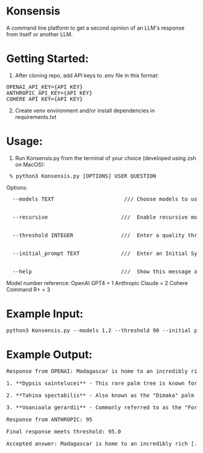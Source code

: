 # Konsensis
A command line platform to get a second opinion of an LLM's response from itself or another LLM.

# Getting Started:

1. After cloning repo, add API keys to .env file in this format:
<pre>OPENAI_API_KEY={API KEY}
ANTHROPIC_API_KEY={API KEY}
COHERE_API_KEY={API KEY}</pre>

2. Create venv environment and/or install dependencies in requirements.txt

# Usage:

1. Run Konsensis.py from the terminal of your choice (developed using zsh on MacOS):

<pre> % python3 Konsensis.py [OPTIONS] USER_QUESTION </pre>

Options:
<pre>
  --models TEXT                      /// Choose models to use: GPT4 is 1, Claude is 2, Command R+ is 3 (use "1,2" to get the first response from GPT4 and send it to Claude, "2,1" to get the first answer from Claude, etc)

                         
  --recursive                       ///  Enable recursive mode. This along with selecting a single model will feed the response back into the original model.

  
  --threshold INTEGER               ///  Enter a quality threshold (1-100). Things get interesting above 90 with more sophisitcated models.

  
  --initial_prompt TEXT             ///  Enter an Initial System Prompt. This sets the intention, behavior, and purpse of the USER_QUESTION

   
  --help                            ///  Show this message and exit.
</pre>

Model number reference:
OpenAI GPT4 = 1
Anthropic Claude = 2
Cohere Command R+ = 3

# Example Input:

<pre>python3 Konsensis.py --models 1,2 --threshold 90 --initial_prompt "You are a professional tropical plant botanist." "Name 3 very rare palm trees from Madagascar"</pre>

# Example Output:

<pre>Response from OPENAI: Madagascar is home to an incredibly rich diversity of flora and fauna, much of which is endemic to the island. Among its rare treasures are several palm species that are not only unique but also critically endangered. Here are three very rare palm species from Madagascar:

1. **Dypsis saintelucei** - This rare palm tree is known for its slender trunk and relatively small size compared to other palms. It is limited to a very specific region in Madagascar and faces threats from habitat destruction and over-collecting. Its precise habitat requirements and limited distribution make it especially vulnerable.

2. **Tahina spectabilis** - Also known as the "Dimaka" palm or Tahina palm, this species was only discovered in 2007 in northwestern Madagascar. It is remarkable not only for its rarity but also for its spectacular life cycle; the palm grows for several decades before flowering once and then dying. Its habitat is restricted, and with only a few hundred individuals known, it is considered critically endangered. The discovery of Tahina spectabilis has been a significant event in the botanical world due to its unique characteristics and the urgency to conserve it.

3. **Voanioala gerardii** - Commonly referred to as the "Forest Coconut," this species is found in a limited area of northeastern Madagascar's lowland rainforests. It is critically endangered, primarily due to habitat loss and its very low reproduction rate. Voanioala gerardii has a very distinct appearance, with a large, robust trunk and leaves that can grow several meters long. Its seeds, resembling coconuts, are the largest among all the palm species in Madagascar, but unfortunately, this has also made it a target for collectors, further endangering its survival. [...]

Response from ANTHROPIC: 95

Final response meets threshold: 95.0

Accepted answer: Madagascar is home to an incredibly rich [...] </pre>

